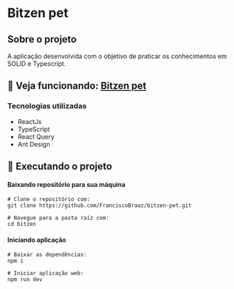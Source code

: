 # Bitzen pet


## Sobre o projeto
A aplicação desenvolvida com o objetivo de praticar os conhecimentos em SOLID e Typescript.

##  🔽 Veja funcionando: [Bitzen pet](https://btizen-pet.netlify.app/)

### Tecnologias utilizadas
- ReactJs
- TypeScript
- React Query
- Ant Design

## 👷  Executando o projeto

 #### Baixando repositório para sua máquina
    # Clone o repositório com:
    git clone https://github.com/FranciscoBraaz/bitzen-pet.git
    
    # Navegue para a pasta raíz com:
    cd bitzen
    
   #### Iniciando aplicação
   
    # Baixar as dependências:
    npm i 
    
    # Iniciar aplicação web:
    npm run dev
